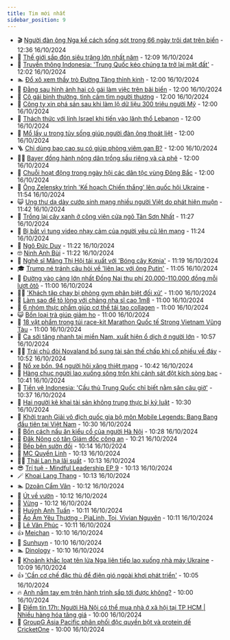 ```yaml
---
title: Tim mới nhất
sidebar_position: 9
---
```


<!-- vnexpress-tin-moi-nhat:START -->
- 🎬 [Người đàn ông Nga kể cách sống sót trong 66 ngày trôi dạt trên biển](https://vnexpress.net/nguoi-dan-ong-nga-ke-cach-song-sot-trong-66-ngay-troi-dat-tren-bien-4804995.html) - 12:36 16/10/2024
- 🐎 [Thế giới sắp đón siêu trăng lớn nhất năm](https://vnexpress.net/the-gioi-sap-don-sieu-trang-lon-nhat-nam-4804998.html) - 12:09 16/10/2024
- 🦍 [Truyền thông Indonesia: &#39;Trung Quốc kéo chúng ta trở lại mặt đất&#39;](https://vnexpress.net/truyen-thong-indonesia-trung-quoc-keo-chung-ta-tro-lai-mat-dat-4805005.html) - 12:02 16/10/2024
- 🏊 [Đổ xô xem thầy trò Đường Tăng thỉnh kinh](https://vnexpress.net/do-xo-xem-thay-tro-duong-tang-thinh-kinh-4804865.html) - 12:00 16/10/2024
- 🎊 [Đằng sau hình ảnh hai cô gái làm việc trên bãi biển](https://vnexpress.net/dang-sau-hinh-anh-hai-co-gai-lam-viec-tren-bai-bien-4804862.html) - 12:00 16/10/2024
- 🎃 [Cô gái bình thường, tình cảm tìm người thương](https://vnexpress.net/co-gai-binh-thuong-tinh-cam-tim-nguoi-thuong-4804738.html) - 12:00 16/10/2024
- 🧰 [Công ty xin phá sản sau khi làm lộ dữ liệu 300 triệu người Mỹ](https://vnexpress.net/cong-ty-xin-pha-san-sau-khi-lam-lo-du-lieu-300-trieu-nguoi-my-4804683.html) - 12:00 16/10/2024
- 🔭 [Thách thức với lính Israel khi tiến vào lãnh thổ Lebanon](https://vnexpress.net/thach-thuc-voi-linh-israel-khi-tien-vao-lanh-tho-lebanon-4804641.html) - 12:00 16/10/2024
- 🫶 [Mổ lấy u trong tủy sống giúp người đàn ông thoát liệt](https://vnexpress.net/mo-lay-u-trong-tuy-song-giup-nguoi-dan-ong-thoat-liet-4804975.html) - 12:00 16/10/2024
- 🪜 [Chỉ dùng bao cao su có giúp phòng viêm gan B?](https://vnexpress.net/chi-dung-bao-cao-su-co-giup-phong-viem-gan-b-4804937.html) - 12:00 16/10/2024
- 👨‍🏫 [Bayer đồng hành nông dân trồng sầu riêng và cà phê](https://vnexpress.net/bayer-dong-hanh-nong-dan-trong-sau-rieng-va-ca-phe-4804358.html) - 12:00 16/10/2024
- 🎊 [Chuỗi hoạt động trong ngày hội các dân tộc vùng Đông Bắc](https://vnexpress.net/chuoi-hoat-dong-trong-ngay-hoi-cac-dan-toc-vung-dong-bac-4804278.html) - 12:00 16/10/2024
- 🎊 [Ông Zelensky trình &#39;Kế hoạch Chiến thắng&#39; lên quốc hội Ukraine](https://vnexpress.net/ong-zelensky-trinh-ke-hoach-chien-thang-len-quoc-hoi-ukraine-4804993.html) - 11:54 16/10/2024
- 😺 [Ung thư dạ dày cướp sinh mạng nhiều người Việt do phát hiện muộn](https://vnexpress.net/ung-thu-da-day-cuop-sinh-mang-nhieu-nguoi-viet-do-phat-hien-muon-4804801.html) - 11:42 16/10/2024
- 🐘 [Trồng lại cây xanh ở công viên cửa ngõ Tân Sơn Nhất](https://vnexpress.net/trong-lai-cay-xanh-o-cong-vien-cua-ngo-tan-son-nhat-4804994.html) - 11:27 16/10/2024
- 🌁 [Bị bắt vì tung video nhạy cảm của người yêu cũ lên mạng](https://vnexpress.net/bi-bat-vi-tung-video-nhay-cam-cua-nguoi-yeu-cu-len-mang-4804976.html) - 11:24 16/10/2024
- 🐲 [Ngô Đức Duy](https://vnexpress.net/ngo-duc-duy-4804471.html) - 11:22 16/10/2024
- 🤓 [Ninh Anh Bùi](https://vnexpress.net/ninh-anh-bui-4804531.html) - 11:22 16/10/2024
- 💪 [Nghệ sĩ Măng Thị Hội tái xuất với &#39;Bóng cây Kơnia&#39;](https://vnexpress.net/nghe-si-mang-thi-hoi-tai-xuat-voi-bong-cay-konia-4804895.html) - 11:19 16/10/2024
- 🎓 [Trump né tránh câu hỏi về &#39;liên lạc với ông Putin&#39;](https://vnexpress.net/trump-ne-tranh-cau-hoi-ve-lien-lac-voi-ong-putin-4804803.html) - 11:05 16/10/2024
- 🫣 [Đường vào cảng lớn nhất Đồng Nai thu phí 20.000-110.000 đồng mỗi lượt ôtô](https://vnexpress.net/duong-vao-cang-lon-nhat-dong-nai-thu-phi-20-000-110-000-dong-moi-luot-oto-4804978.html) - 11:00 16/10/2024
- 🧑‍💻 [&#39;Khách tập chay bị phòng gym phân biệt đối xử&#39;](https://vnexpress.net/khach-tap-chay-bi-phong-gym-phan-biet-doi-xu-4804940.html) - 11:00 16/10/2024
- 🐲 [Làm sao để tỏ lòng với chàng nha sĩ cao 1m8](https://vnexpress.net/lam-sao-de-to-long-voi-chang-nha-si-cao-1m8-4804888.html) - 11:00 16/10/2024
- 🌝 [6 nhóm thực phẩm giúp cơ thể tái tạo collagen](https://vnexpress.net/6-nhom-thuc-pham-giup-co-the-tai-tao-collagen-4804891.html) - 11:00 16/10/2024
- 😺 [Bốn loại trà giúp giảm ho](https://vnexpress.net/bon-loai-tra-giup-giam-ho-4804789.html) - 11:00 16/10/2024
- 🐎 [18 vật phẩm trong túi race-kit Marathon Quốc tế Strong Vietnam Vũng Tàu](https://vnexpress.net/18-vat-pham-trong-tui-race-kit-marathon-quoc-te-strong-vietnam-vung-tau-4804368.html) - 11:00 16/10/2024
- 🎡 [Ca sởi tăng nhanh tại miền Nam, xuất hiện ổ dịch ở người lớn](https://vnexpress.net/ca-soi-tang-nhanh-tai-mien-nam-xuat-hien-o-dich-o-nguoi-lon-4804860.html) - 10:57 16/10/2024
- 👨‍🏫 [Trái chủ đòi Novaland bổ sung tài sản thế chấp khi cổ phiếu về đáy](https://vnexpress.net/trai-chu-doi-novaland-bo-sung-tai-san-the-chap-khi-co-phieu-ve-day-4804911.html) - 10:52 16/10/2024
- 🦆 [Nổ xe bồn, 94 người hôi xăng thiệt mạng](https://vnexpress.net/no-xe-bon-94-nguoi-hoi-xang-thiet-mang-4804949.html) - 10:42 16/10/2024
- 🚦 [Hàng chục người lao xuống sông trốn khi cảnh sát đột kích sòng bạc](https://vnexpress.net/hang-chuc-nguoi-lao-xuong-song-tron-khi-canh-sat-dot-kich-song-bac-4804968.html) - 10:41 16/10/2024
- 💫 [Tiền vệ Indonesia: &#39;Cầu thủ Trung Quốc chỉ biết nằm sân câu giờ&#39;](https://vnexpress.net/tien-ve-indonesia-cau-thu-trung-quoc-chi-biet-nam-san-cau-gio-4804966.html) - 10:37 16/10/2024
- 🎉 [Hai người kê khai tài sản không trung thực bị kỷ luật](https://vnexpress.net/hai-nguoi-ke-khai-tai-san-khong-trung-thuc-bi-ky-luat-4804916.html) - 10:30 16/10/2024
- 🌋 [Khởi tranh Giải vô địch quốc gia bộ môn Mobile Legends: Bang Bang đầu tiên tại Việt Nam](https://vnexpress.net/khoi-tranh-giai-vo-dich-quoc-gia-bo-mon-mobile-legends-bang-bang-dau-tien-tai-viet-nam-4804988.html) - 10:30 16/10/2024
- 🤖 [Bốn cách nấu ăn kiểu cổ của người Hà Nội](https://vnexpress.net/bon-cach-nau-an-kieu-co-cua-nguoi-ha-noi-4804839.html) - 10:28 16/10/2024
- 🦏 [Đăk Nông có tân Giám đốc công an](https://vnexpress.net/dak-nong-co-tan-giam-doc-cong-an-4804973.html) - 10:21 16/10/2024
- 🦩 [Bếp bên sườn đồi](https://vnexpress.net/bep-ben-suon-doi-4803465.html) - 10:14 16/10/2024
- 👺 [MC Quyền Linh](https://vnexpress.net/mc-quyen-linh-4803467.html) - 10:13 16/10/2024
- 🧑‍🏫 [Thái Lan hạ lãi suất](https://vnexpress.net/thai-lan-ha-lai-suat-4804960.html) - 10:13 16/10/2024
- 😎 [Trí tuệ - Mindful Leadership EP 9](https://vnexpress.net/tri-tue-mindful-leadership-ep-9-4803470.html) - 10:13 16/10/2024
- 🪄 [Khoai Lang Thang](https://vnexpress.net/khoai-lang-thang-4803471.html) - 10:13 16/10/2024
- 🏊 [Dzoãn Cẩm Vân](https://vnexpress.net/dzoan-cam-van-4803477.html) - 10:12 16/10/2024
- 💃 [Út về vườn](https://vnexpress.net/ut-ve-vuon-4803482.html) - 10:12 16/10/2024
- 🦆 [Vừng](https://vnexpress.net/vung-4803474.html) - 10:12 16/10/2024
- 🎊 [Huỳnh Anh Tuấn](https://vnexpress.net/huynh-anh-tuan-4803476.html) - 10:11 16/10/2024
- 👺 [Áo Ấm Yêu Thương - PiaLinh, Tọi, Vivian Nguyên](https://vnexpress.net/ao-am-yeu-thuong-pialinh-toi-vivian-nguyen-4803464.html) - 10:11 16/10/2024
- 🎡 [Lê Văn Phúc](https://vnexpress.net/le-van-phuc-4803463.html) - 10:11 16/10/2024
- 👍 [Meichan](https://vnexpress.net/meichan-4803481.html) - 10:10 16/10/2024
- 🐎 [Sunhuyn](https://vnexpress.net/sunhuyn-4803483.html) - 10:10 16/10/2024
- 🏊 [Dinology](https://vnexpress.net/dinology-4803473.html) - 10:10 16/10/2024
- 🦩 [Khoảnh khắc loạt tên lửa Nga liên tiếp lao xuống nhà máy Ukraine](https://vnexpress.net/khoanh-khac-loat-ten-lua-nga-lien-tiep-lao-xuong-nha-may-ukraine-4804668.html) - 10:09 16/10/2024
- 👍 [&#39;Cần cơ chế đặc thù để điện gió ngoài khơi phát triển&#39;](https://vnexpress.net/can-co-che-dac-thu-de-dien-gio-ngoai-khoi-phat-trien-4804952.html) - 10:05 16/10/2024
- 🔥 [Anh nắm tay em trên hành trình sắp tới được không?](https://vnexpress.net/anh-nam-tay-em-tren-hanh-trinh-sap-toi-duoc-khong-4804739.html) - 10:00 16/10/2024
- 💄 [Điểm tin 17h: Người Hà Nội có thể mua nhà ở xã hội tại TP HCM | Nhiều hàng hóa tăng giá](https://vnexpress.net/diem-tin-17h-nguoi-ha-noi-co-the-mua-nha-o-xa-hoi-tai-tp-hcm-nhieu-hang-hoa-tang-gia-4804982.html) - 10:00 16/10/2024
- 🤡 [GroupG Asia Pacific phân phối độc quyền bột và protein dế CricketOne](https://vnexpress.net/groupg-asia-pacific-phan-phoi-doc-quyen-bot-va-protein-de-cricketone-4804953.html) - 10:00 16/10/2024<!-- vnexpress-tin-moi-nhat:END -->
